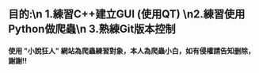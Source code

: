 ## 目的:\n 1.練習C++建立GUI (使用QT) \n2.練習使用Python做爬蟲\n 3.熟練Git版本控制

#### 使用 "小說狂人" 網站為爬蟲練習對象，本人為爬蟲小白，如有侵權請告知删除，謝謝!!
